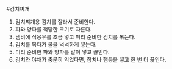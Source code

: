 #김치찌개

1. 김치찌개용 김치를 잘라서 준비한다.
2. 파와 양파를 적당한 크기로 자른다.
3. 냄비에 식용유를 조금 넣고 미리 준비한 김치를 볶는다.
4. 김치를 볶다가 물을 넉넉하게 넣는다.
5. 미리 준비한 파와 양파를 같이 넣고 끓인다.
6. 김치와 야채가 충분히 익었다면, 참치나 햄등을 넣고 한 번 더 끓인다. 